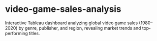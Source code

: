 # video-game-sales-analysis
Interactive Tableau dashboard analyzing global video game sales (1980–2020) by genre, publisher, and region, revealing market trends and top-performing titles.
